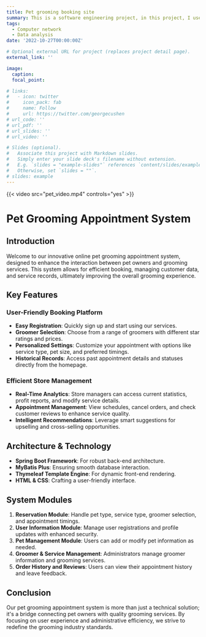 ```yaml
---
title: Pet grooming booking site
summary: This is a software engineering project, in this project, I use java, springboot, svm, js and other common networking technologies. A pet grooming appointment system is designed and constructed.
tags:
  - Computer network
  - Data analysis
date: '2022-10-27T00:00:00Z'

# Optional external URL for project (replaces project detail page).
external_link: ''

image:
  caption: 
  focal_point: 

# links:
#   - icon: twitter
#     icon_pack: fab
#     name: Follow
#     url: https://twitter.com/georgecushen
# url_code: ''
# url_pdf: ''
# url_slides: ''
# url_video: ''

# Slides (optional).
#   Associate this project with Markdown slides.
#   Simply enter your slide deck's filename without extension.
#   E.g. `slides = "example-slides"` references `content/slides/example-slides.md`.
#   Otherwise, set `slides = ""`.
# slides: example
---
```

{{< video src="pet_video.mp4" controls="yes" >}}

# Pet Grooming Appointment System

## Introduction
Welcome to our innovative online pet grooming appointment system, designed to enhance the interaction between pet owners and grooming services. This system allows for efficient booking, managing customer data, and service records, ultimately improving the overall grooming experience.

## Key Features

### User-Friendly Booking Platform
- **Easy Registration**: Quickly sign up and start using our services.
- **Groomer Selection**: Choose from a range of groomers with different star ratings and prices.
- **Personalized Settings**: Customize your appointment with options like service type, pet size, and preferred timings.
- **Historical Records**: Access past appointment details and statuses directly from the homepage.

### Efficient Store Management
- **Real-Time Analytics**: Store managers can access current statistics, profit reports, and modify service details.
- **Appointment Management**: View schedules, cancel orders, and check customer reviews to enhance service quality.
- **Intelligent Recommendations**: Leverage smart suggestions for upselling and cross-selling opportunities.

## Architecture & Technology
- **Spring Boot Framework**: For robust back-end architecture.
- **MyBatis Plus**: Ensuring smooth database interaction.
- **Thymeleaf Template Engine**: For dynamic front-end rendering.
- **HTML & CSS**: Crafting a user-friendly interface.

## System Modules
1. **Reservation Module**: Handle pet type, service type, groomer selection, and appointment timings.
2. **User Information Module**: Manage user registrations and profile updates with enhanced security.
3. **Pet Management Module**: Users can add or modify pet information as needed.
4. **Groomer & Service Management**: Administrators manage groomer information and grooming services.
5. **Order History and Reviews**: Users can view their appointment history and leave feedback.

## Conclusion
Our pet grooming appointment system is more than just a technical solution; it's a bridge connecting pet owners with quality grooming services. By focusing on user experience and administrative efficiency, we strive to redefine the grooming industry standards.
